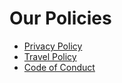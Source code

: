 # Our Policies

 - [Privacy Policy](/policies/privacy)
 - [Travel Policy](/policies/travel)
 - [Code of Conduct](/policies/conduct)

